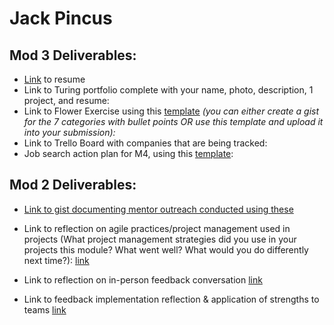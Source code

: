 # Jack Pincus

## Mod 3 Deliverables:

* [Link](https://docs.google.com/document/d/1R3Hj8bTyaBUJNnQ3bgtVC48RkwsZez35JRA4XaFBTTU/edit) to resume  
* Link to Turing portfolio complete with your name, photo, description, 1 project, and resume:
* Link to Flower Exercise using this [template](https://github.com/turingschool/career-development-curriculum/blob/master/files/Career%20Unit%20-%20The%20Flower%20Diagram.pdf) *(you can either create a gist for the 7 categories with bullet points OR use this template and upload it into your submission):*
* Link to Trello Board with companies that are being tracked: 
* Job search action plan for M4, using this [template](https://github.com/turingschool/career-development-curriculum/blob/master/module_three/mod_4_action_plan_template.md):

## Mod 2 Deliverables:

* [Link to gist documenting mentor outreach conducted using these](https://gist.github.com/jwpincus/b7fa9b08e607099e555bff1864812151)

* Link to reflection on agile practices/project management used in projects (What project management strategies did you use in your projects this module? What went well? What would you do differently next time?): [link](https://gist.github.com/jwpincus/bef2bee4f6ddb83ba560bbfa9564ffe3)

* Link to reflection on in-person feedback conversation [link](https://gist.github.com/jwpincus/f43364e6ee3860a2981e73f391e218ba)

* Link to feedback implementation reflection & application of strengths to teams [link](https://gist.github.com/jwpincus/6ee6340a48be608399bc4ddcb0ae73df)
